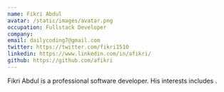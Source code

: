 ```yaml
---
name: Fikri Abdul
avatar: /static/images/avatar.png
occupation: Fullstack Developer
company:
email: dailycoding7@gmail.com
twitter: https://twitter.com/fikri1510
linkedin: https://www.linkedin.com/in/afikri/
github: https://github.com/afikri
---
```


Fikri Abdul is a professional software developer. His interests includes .
